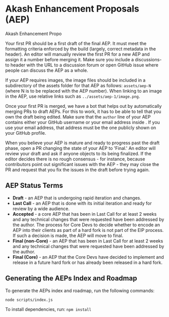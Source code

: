# Akash Enhancement Proposals (AEP)

Akash Enhancement Propo

Your first PR should be a first draft of the final AEP. It must meet the formatting criteria enforced by the build (largely, correct metadata in the header). An editor will manually review the first PR for a new AEP and assign it a number before merging it. Make sure you include a discussions-to header with the URL to a discussion forum or open GitHub issue where people can discuss the AEP as a whole.

If your AEP requires images, the image files should be included in a subdirectory of the assets folder for that AEP as follows: `assets/aep-N` (where N is to be replaced with the AEP number). When linking to an image in the AEP, use relative links such as `../assets/aep-1/image.png`.

Once your first PR is merged, we have a bot that helps out by automatically merging PRs to draft AEPs. For this to work, it has to be able to tell that you own the draft being edited. Make sure that the `author` line of your AEP contains either your GitHub username or your email address inside . If you use your email address, that address must be the one publicly shown on your GitHub profile.

When you believe your AEP is mature and ready to progress past the draft phase, open a PR changing the state of your AEP to 'Final.' An editor will review your draft and ask if anyone objects to its being finalized. If the editor decides there is no rough consensus - for instance, because contributors point out significant issues with the AEP - they may close the PR and request that you fix the issues in the draft before trying again.

## AEP Status Terms

* **Draft** - an AEP that is undergoing rapid iteration and changes.
* **Last Call** - an AEP that is done with its initial iteration and ready for review by a wide audience.
* **Accepted** - a core AEP that has been in Last Call for at least 2 weeks and any technical changes that were requested have been addressed by the author. The process for Core Devs to decide whether to encode an AEP into their clients as part of a hard fork is not part of the EIP process. If such a decision is made, the AEP will move to final.
* **Final (non-Core)** - an AEP that has been in Last Call for at least 2 weeks and any technical changes that were requested have been addressed by the author.
* **Final (Core)** - an AEP that the Core Devs have decided to implement and release in a future hard fork or has already been released in a hard fork.

## Generating the AEPs Index and Roadmap

To generate the AEPs index and roadmap, run the following commands:

```bash
node scripts/index.js
```

To install dependencies, run: `npm install`
